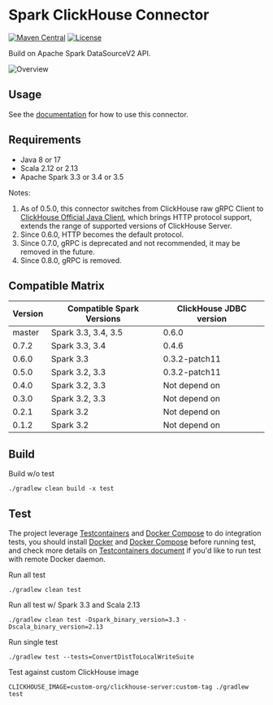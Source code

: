 Spark ClickHouse Connector
===
[![Maven Central](https://maven-badges.herokuapp.com/maven-central/com.github.housepower/clickhouse-spark-runtime-3.3_2.12/badge.svg)](https://search.maven.org/search?q=clickhouse-spark-runtime)
[![License](https://img.shields.io/github/license/housepower/spark-clickhouse-connector)](https://github.com/housepower/spark-clickhouse-connector/blob/master/LICENSE)

Build on Apache Spark DataSourceV2 API.

![Overview](docs/imgs/scc_overview.drawio.png)

## Usage

See the [documentation](https://housepower.github.io/spark-clickhouse-connector/) for how to use this connector.

## Requirements

- Java 8 or 17
- Scala 2.12 or 2.13
- Apache Spark 3.3 or 3.4 or 3.5

Notes:
1. As of 0.5.0, this connector switches from ClickHouse raw gRPC Client to 
   [ClickHouse Official Java Client](https://github.com/ClickHouse/clickhouse-jdbc), which brings HTTP protocol support,
   extends the range of supported versions of ClickHouse Server.
2. Since 0.6.0, HTTP becomes the default protocol.
3. Since 0.7.0, gRPC is deprecated and not recommended, it may be removed in the future.
4. Since 0.8.0, gRPC is removed.

## Compatible Matrix

| Version | Compatible Spark Versions | ClickHouse JDBC version |
|---------|---------------------------|-------------------------|
| master  | Spark 3.3, 3.4, 3.5       | 0.6.0                   |
| 0.7.2   | Spark 3.3, 3.4            | 0.4.6                   |
| 0.6.0   | Spark 3.3                 | 0.3.2-patch11           |
| 0.5.0   | Spark 3.2, 3.3            | 0.3.2-patch11           |
| 0.4.0   | Spark 3.2, 3.3            | Not depend on           |
| 0.3.0   | Spark 3.2, 3.3            | Not depend on           |
| 0.2.1   | Spark 3.2                 | Not depend on           |
| 0.1.2   | Spark 3.2                 | Not depend on           |

## Build

Build w/o test

`./gradlew clean build -x test`

## Test

The project leverage [Testcontainers](https://www.testcontainers.org/) and [Docker Compose](https://docs.docker.com/compose/)
to do integration tests, you should install [Docker](https://docs.docker.com/get-docker/) and [Docker Compose](https://docs.docker.com/compose/)
before running test, and check more details on [Testcontainers document](https://www.testcontainers.org/) if you'd
like to run test with remote Docker daemon.

Run all test

`./gradlew clean test`

Run all test w/ Spark 3.3 and Scala 2.13

`./gradlew clean test -Dspark_binary_version=3.3 -Dscala_binary_version=2.13`

Run single test

`./gradlew test --tests=ConvertDistToLocalWriteSuite`

Test against custom ClickHouse image

`CLICKHOUSE_IMAGE=custom-org/clickhouse-server:custom-tag ./gradlew test`
